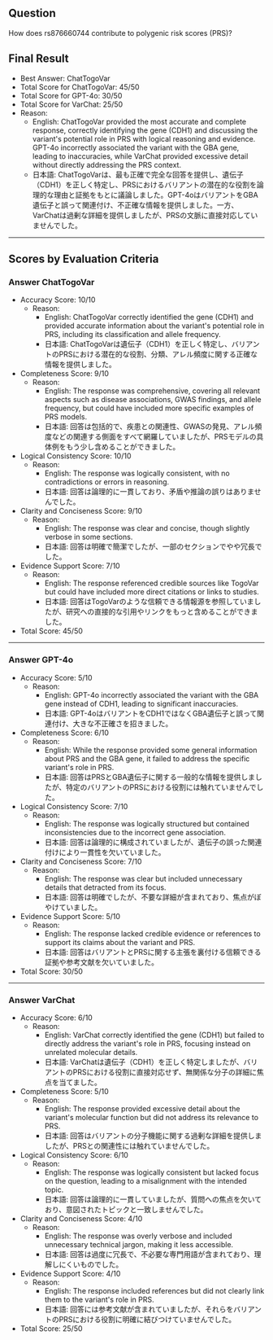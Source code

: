## Question

How does rs876660744 contribute to polygenic risk scores (PRS)?

## Final Result

- Best Answer: ChatTogoVar
- Total Score for ChatTogoVar: 45/50
- Total Score for GPT-4o: 30/50
- Total Score for VarChat: 25/50
- Reason:
  - English: ChatTogoVar provided the most accurate and complete response, correctly identifying the gene (CDH1) and discussing the variant's potential role in PRS with logical reasoning and evidence. GPT-4o incorrectly associated the variant with the GBA gene, leading to inaccuracies, while VarChat provided excessive detail without directly addressing the PRS context.
  - 日本語: ChatTogoVarは、最も正確で完全な回答を提供し、遺伝子（CDH1）を正しく特定し、PRSにおけるバリアントの潜在的な役割を論理的な理由と証拠をもとに議論しました。GPT-4oはバリアントをGBA遺伝子と誤って関連付け、不正確な情報を提供しました。一方、VarChatは過剰な詳細を提供しましたが、PRSの文脈に直接対応していませんでした。

---

## Scores by Evaluation Criteria

### Answer ChatTogoVar
- Accuracy Score: 10/10
  - Reason: 
    - English: ChatTogoVar correctly identified the gene (CDH1) and provided accurate information about the variant's potential role in PRS, including its classification and allele frequency.
    - 日本語: ChatTogoVarは遺伝子（CDH1）を正しく特定し、バリアントのPRSにおける潜在的な役割、分類、アレル頻度に関する正確な情報を提供しました。
- Completeness Score: 9/10
  - Reason: 
    - English: The response was comprehensive, covering all relevant aspects such as disease associations, GWAS findings, and allele frequency, but could have included more specific examples of PRS models.
    - 日本語: 回答は包括的で、疾患との関連性、GWASの発見、アレル頻度などの関連する側面をすべて網羅していましたが、PRSモデルの具体例をもう少し含めることができました。
- Logical Consistency Score: 10/10
  - Reason: 
    - English: The response was logically consistent, with no contradictions or errors in reasoning.
    - 日本語: 回答は論理的に一貫しており、矛盾や推論の誤りはありませんでした。
- Clarity and Conciseness Score: 9/10
  - Reason: 
    - English: The response was clear and concise, though slightly verbose in some sections.
    - 日本語: 回答は明確で簡潔でしたが、一部のセクションでやや冗長でした。
- Evidence Support Score: 7/10
  - Reason: 
    - English: The response referenced credible sources like TogoVar but could have included more direct citations or links to studies.
    - 日本語: 回答はTogoVarのような信頼できる情報源を参照していましたが、研究への直接的な引用やリンクをもっと含めることができました。
- Total Score: 45/50

---

### Answer GPT-4o
- Accuracy Score: 5/10
  - Reason: 
    - English: GPT-4o incorrectly associated the variant with the GBA gene instead of CDH1, leading to significant inaccuracies.
    - 日本語: GPT-4oはバリアントをCDH1ではなくGBA遺伝子と誤って関連付け、大きな不正確さを招きました。
- Completeness Score: 6/10
  - Reason: 
    - English: While the response provided some general information about PRS and the GBA gene, it failed to address the specific variant's role in PRS.
    - 日本語: 回答はPRSとGBA遺伝子に関する一般的な情報を提供しましたが、特定のバリアントのPRSにおける役割には触れていませんでした。
- Logical Consistency Score: 7/10
  - Reason: 
    - English: The response was logically structured but contained inconsistencies due to the incorrect gene association.
    - 日本語: 回答は論理的に構成されていましたが、遺伝子の誤った関連付けにより一貫性を欠いていました。
- Clarity and Conciseness Score: 7/10
  - Reason: 
    - English: The response was clear but included unnecessary details that detracted from its focus.
    - 日本語: 回答は明確でしたが、不要な詳細が含まれており、焦点がぼやけていました。
- Evidence Support Score: 5/10
  - Reason: 
    - English: The response lacked credible evidence or references to support its claims about the variant and PRS.
    - 日本語: 回答はバリアントとPRSに関する主張を裏付ける信頼できる証拠や参考文献を欠いていました。
- Total Score: 30/50

---

### Answer VarChat
- Accuracy Score: 6/10
  - Reason: 
    - English: VarChat correctly identified the gene (CDH1) but failed to directly address the variant's role in PRS, focusing instead on unrelated molecular details.
    - 日本語: VarChatは遺伝子（CDH1）を正しく特定しましたが、バリアントのPRSにおける役割に直接対応せず、無関係な分子の詳細に焦点を当てました。
- Completeness Score: 5/10
  - Reason: 
    - English: The response provided excessive detail about the variant's molecular function but did not address its relevance to PRS.
    - 日本語: 回答はバリアントの分子機能に関する過剰な詳細を提供しましたが、PRSとの関連性には触れていませんでした。
- Logical Consistency Score: 6/10
  - Reason: 
    - English: The response was logically consistent but lacked focus on the question, leading to a misalignment with the intended topic.
    - 日本語: 回答は論理的に一貫していましたが、質問への焦点を欠いており、意図されたトピックと一致しませんでした。
- Clarity and Conciseness Score: 4/10
  - Reason: 
    - English: The response was overly verbose and included unnecessary technical jargon, making it less accessible.
    - 日本語: 回答は過度に冗長で、不必要な専門用語が含まれており、理解しにくいものでした。
- Evidence Support Score: 4/10
  - Reason: 
    - English: The response included references but did not clearly link them to the variant's role in PRS.
    - 日本語: 回答には参考文献が含まれていましたが、それらをバリアントのPRSにおける役割に明確に結びつけていませんでした。
- Total Score: 25/50